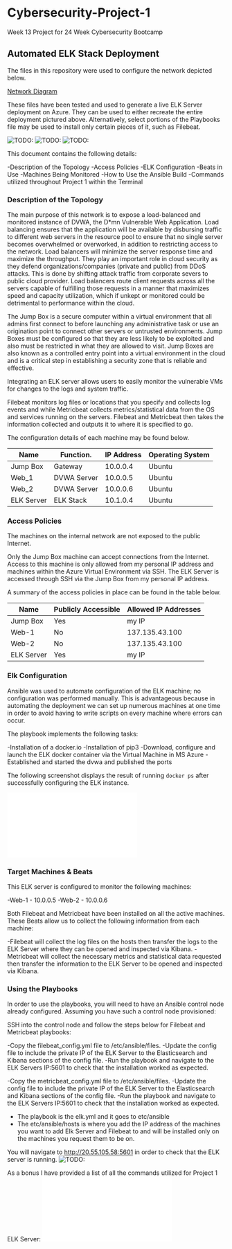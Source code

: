 # Cybersecurity-Project-1
Week 13 Project for 24 Week Cybersecurity Bootcamp
## Automated ELK Stack Deployment

The files in this repository were used to configure the network depicted below.

[Network Diagram](Images/Project_1_Network_Diagram_2.0.pdf)

These files have been tested and used to generate a live ELK Server deployment on Azure. They can be used to either recreate the entire deployment pictured above. Alternatively, select portions of the Playbooks file may be used to install only certain pieces of it, such as Filebeat.

![TODO:](Playbooks/Ansible_config.yml)
![TODO:](Playbooks/Filebeat.yml)
![TODO:](Playbooks/Metricbeat.yml) 

This document contains the following details:

-Description of the Topology
-Access Policies
-ELK Configuration
  -Beats in Use
  -Machines Being Monitored
-How to Use the Ansible Build
-Commands utilized throughout Project 1 within the Terminal 

### Description of the Topology

The main purpose of this network is to expose a load-balanced and monitored instance of DVWA, the D*mn Vulnerable Web Application. Load balancing ensures that the application will be available by disbursing traffic to different web servers in the resource pool to ensure that no single server becomes overwhelmed or overworked, in addition to restricting access to the network. Load balancers will minimize the server response time and maximize the throughput. They play an important role in cloud security as they defend organizations/companies (private and public) from DDoS attacks. This is done by shifting attack traffic from corporate severs to public cloud provider. Load balancers route client requests across all the servers capable of fulfilling those requests in a manner that maximizes speed and capacity utilization, which if unkept or monitored could be detrimental to performance within the cloud.

The Jump Box is a secure computer within a virtual environment that all admins first connect to before launching any administrative task or use an origination point to connect other servers or untrusted environments. Jump Boxes must be configured so that they are less likely to be exploited and also must be restricted in what they are allowed to visit. Jump Boxes are also known as a controlled entry point into a virtual environment in the cloud and is a critical step in establishing a security zone that is reliable and effective.    

Integrating an ELK server allows users to easily monitor the vulnerable VMs for changes to the logs and system traffic. 

Filebeat monitors log files or locations that you specify and collects log events and while Metricbeat collects metrics/statistical data from the OS and services running on the servers. Filebeat and Metricbeat then takes the information collected and outputs it to where it is specified to go. 

The configuration details of each machine may be found below.

| Name      | Function.   | IP Address| Operating System|
|-----------|-------------|------------|--------------- |
| Jump Box  | Gateway     | 10.0.0.4   | Ubuntu         |
| Web_1     | DVWA Server | 10.0.0.5   | Ubuntu         |
| Web_2     | DVWA Server | 10.0.0.6   | Ubuntu         |
| ELK Server| ELK Stack   | 10.1.0.4   | Ubuntu         |

### Access Policies

The machines on the internal network are not exposed to the public Internet. 

Only the Jump Box machine can accept connections from the Internet. Access to this machine is only allowed from my personal IP address and machines within the Azure Virtual Environment via SSH. The ELK Server is accessed through SSH via the Jump Box from my personal IP address.

A summary of the access policies in place can be found in the table below.

| Name      | Publicly Accessible | Allowed IP Addresses   |
|-----------|---------------------|------------------------|
| Jump Box  | Yes                 | my IP                  |
| Web-1     | No                  | 137.135.43.100         |           
| Web-2     | No                  | 137.135.43.100         |                     
| ELK Server| Yes                 | my IP                  |

### Elk Configuration

Ansible was used to automate configuration of the ELK machine; no configuration was performed manually. This is advantageous because in automating the deployment we can set up numerous machines at one time in order to avoid having to write scripts on every machine where errors can occur. 

The playbook implements the following tasks:

-Installation of a docker.io
-Installation of pip3 
-Download, configure and launch the ELK docker container via the Virtual Machine in MS Azure
-Established and started the dvwa and published the ports 


The following screenshot displays the result of running `docker ps` after successfully configuring the ELK instance.

![TODO: Update the path with the name of your screenshot of docker ps output](Additional_Documents/Creation_of_ELK_Server_via_Azure.pdf)

### Target Machines & Beats

This ELK server is configured to monitor the following machines:

-Web-1 - 10.0.0.5
-Web-2 - 10.0.0.6

Both Filebeat and Metricbeat have been installed on all the active machines. These Beats allow us to collect the following information from each machine:

-Filebeat will collect the log files on the hosts then transfer the logs to the ELK Server where they can be opened and inspected via Kibana. 
-Metricbeat will collect the necessary metrics and statistical data requested then transfer the information to the ELK Server to be opened and inspected via Kibana. 

### Using the Playbooks

In order to use the playbooks, you will need to have an Ansible control node already configured. Assuming you have such a control node provisioned: 

SSH into the control node and follow the steps below for Filebeat and Metricbeat playbooks:

-Copy the filebeat_config.yml file to /etc/ansible/files.
-Update the config file to include the private IP of the ELK Server to the Elasticsearch and Kibana sections of the config file. 
-Run the playbook and navigate to the ELK Servers IP:5601 to check that the installation worked as expected.

-Copy the metricbeat_config.yml file to /etc/ansible/files.
-Update the config file to include the private IP of the ELK Server to the Elasticsearch and Kibana sections of the config file. 
-Run the playbook and navigate to the ELK Servers IP:5601 to check that the installation worked as expected.


- The playbook is the elk.yml and it goes to etc/ansible
- The etc/ansible/hosts is where you add the IP address of the machines you want to add Elk Server and Filebeat to and will be installed only on the machines you request them to be on. 

You will navigate to http://20.55.105.58:5601 in order to check that the ELK server is running. 
![TODO:](Images/Kibana_HTTP_Address)

As a bonus I have provided a list of all the commands utilized for Project 1 ELK Server:
![TODO:](Commands_Utilied/Creation-Deployment_for_ELK_Server.pdf)
